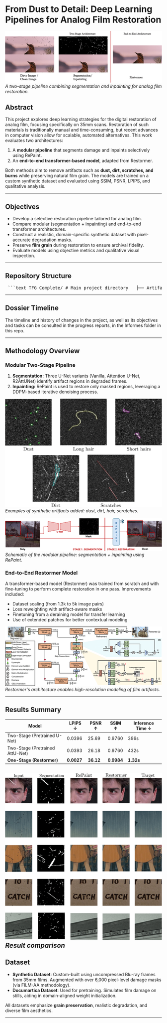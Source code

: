 # From Dust to Detail: Deep Learning Pipelines for Analog Film Restoration

![Restoration Overview](imgs/Portada.png)
*A two-stage pipeline combining segmentation and inpainting for analog film restoration.*

## Abstract

This project explores deep learning strategies for the digital restoration of analog film, focusing specifically on 35mm scans. Restoration of such materials is traditionally manual and time-consuming, but recent advances in computer vision allow for scalable, automated alternatives. This work evaluates two architectures:

1. A **modular pipeline** that segments damage and inpaints selectively using RePaint.
2. An **end-to-end transformer-based model**, adapted from Restormer.

Both methods aim to remove artifacts such as **dust, dirt, scratches, and burns** while preserving natural film grain. The models are trained on a custom synthetic dataset and evaluated using SSIM, PSNR, LPIPS, and qualitative analysis.

---

##  Objectives

- Develop a selective restoration pipeline tailored for analog film.
- Compare modular (segmentation + inpainting) and end-to-end transformer architectures.
- Construct a realistic, domain-specific synthetic dataset with pixel-accurate degradation masks.
- Preserve **film grain** during restoration to ensure archival fidelity.
- Evaluate models using objective metrics and qualitative visual inspection.

---

##  Repository Structure
<pre lang="markdown"> ```text TFG_Complete/ # Main project directory   ├── Artifact_Creation/ # Scripts and modules to generate synthetic artifacts and datasets   │ ├── damage_generator/ # Core damage generation code and helpers   │ └── scans/ # Sample scan images and corresponding annotations   ├── imgs/ # Diagrams and figures used in the project └── Informes/ # Reports and documentation (initial report, LaTeX files)   └── InformeInicial/ # Initial report files including source and PDF output ``` </pre>
---
##  Dossier Timeline
The timeline and history of changes in the project, as well as its objectives and tasks can be consulted in the progress reports, in the Informes folder in this repo.

---

## Methodology Overview

### Modular Two-Stage Pipeline

1. **Segmentation:** Three U-Net variants (Vanilla, Attention U-Net, R2AttUNet) identify artifact regions in degraded frames.
2. **Inpainting:** RePaint is used to restore only masked regions, leveraging a DDPM-based iterative denoising process.

![Artifacts Example](imgs/Artifacts.png)
*Examples of synthetic artifacts added: dust, dirt, hair, scratches.*

![Pipeline](imgs/Diagrama_Two_Stage_BO.png)
*Schematic of the modular pipeline: segmentation + inpainting using RePaint.*

### End-to-End Restormer Model

A transformer-based model (Restormer) was trained from scratch and with fine-tuning to perform complete restoration in one pass. Improvements included:

- Dataset scaling (from 1.3k to 5k image pairs)
- Loss reweighting with artifact-aware masks
- Finetuning from a deraining model for transfer learning
- Use of extended patches for better contextual modeling

![Restormer Architecture](imgs/architecture.png)
*Restormer's architecture enables high-resolution modeling of film artifacts.*

---

## Results Summary

| Model                          | LPIPS ↓ | PSNR ↑ | SSIM ↑ | Inference Time ↓ |
|-------------------------------|---------|--------|--------|------------------|
| Two-Stage (Pretrained U-Net)  | 0.0396  | 25.69  | 0.9760 | 396s             |
| Two-Stage (Pretrained AttU-Net)| 0.0393 | 26.18  | 0.9760 | 432s             |
| **One-Stage (Restormer)**     | **0.0027** | **36.12** | **0.9984** | **1.32s** |


![Results](imgs/AnnexA.png)
*Result comparison*
---

## Dataset

- **Synthetic Dataset**: Custom-built using uncompressed Blu-ray frames from 35mm films. Augmented with over 6,000 pixel-level damage masks (via FILM-AA methodology).
- **Documartica Dataset**: Used for pretraining. Simulates film damage on stills, aiding in domain-aligned weight initialization.

All datasets emphasize **grain preservation**, realistic degradation, and diverse film aesthetics.

---
